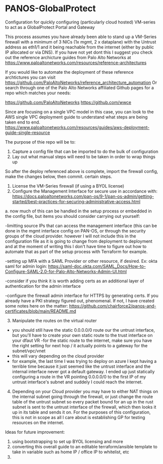 # PANOS-GlobalProtect
Configuration for quickly configuring (particularly cloud hosted) VM-series to act as a GlobalProtect Portal and Gateway

This process assumes you have already been able to stand up a VM-Series firewall with a minimum of 3 NICs (1x mgmt, 2 x dataplane) with the Untrust address as eth1/1 and it being reachable from the internet (either by public IP allocated or via DNS). If you have not yet dont this I suggest you check out the reference archicture guides from Palo Alto Networks at https://www.paloaltonetworks.com/resources/reference-architectures

If you would like to automate the deployment of these reference archtictures you can visit https://github.com/PaloAltoNetworks/reference_architecture_automation
Or search through one of the Palo Alto Networks affiliated Github pages for a repo which matches your needs:

https://github.com/PaloAltoNetworks
https://github.com/wwce

Since are focusing on a single VPC model in this case, you can look to the AWS single VPC deployment guide to understand what steps are being taken end to end.
https://www.paloaltonetworks.com/resources/guides/aws-deployment-guide-single-resource

The purpose of thie repo will be to:
1. Capture a config file that can be imported to do the bulk of configuration
2. Lay out what manual steps will need to be taken in order to wrap things up

So after the deploy referenced above is complete, import the firewall config, make the changes below, then commit. certain steps.


1. License the VM-Series firewall (if using a BYOL license)
2. Configure the Management Interface for secure use in accordance with: https://docs.paloaltonetworks.com/pan-os/9-1/pan-os-admin/getting-started/best-practices-for-securing-administrative-access.html

a. now much of this can be handled in the setup process or embedded in the config file, but items you should consider carrying out yourself:

-limitting source IPs that can access the management interface (this can be done in the mgmt interface config on PAN-OS, or through the security groups of the cloud provider. however I will not include this in the configuration file as it is going to change from deployment to deployment and at the moment of writing this I don't have time to figure out how to automate that as part of the setup process with Terraform for example.

-setting up MFA with a SAML Provider or other resource, if desired. Ex: okta saml for admin login: https://saml-doc.okta.com/SAML_Docs/How-to-Configure-SAML-2.0-for-Palo-Alto-Networks-Admin-UI.html

-consider if you think it is worth adding certs as an additional layer of authentication for the admin interface

-configure the firewall admin interface for HTTPS by generating certs. If you already have a PKI strategy figured out, phenomenal. If not, I have created some notes here on the matter: https://github.com/chairforce2/panos-and-certificates/blob/main/README.md


3. Manipulate the routes on the virtual router
- you should still have the static 0.0.0.0/0 route our the untrust interface, but you'll have to create your own static route to the trust interface on your dfaut VR
-for the static route to the internet, make sure you have the right setting for next hop / it actually points to a gateway for the subnet/vpc/vnet
- this will vary depending on the cloud provider
- for example, the last time I was trying to deploy on azure I kept having a terrible time because it just seemed like the untrust interface and the internal interface never got a default gateway. I ended up just statically configuring a route in the VR pointing 0.0.0.0/0 to the first IP of my untrust interface's subnet and suddely I could reach the internet.

4. Depending on your Cloud provider you may have to either NAT things on the internal subnet going through the firewall, or just change the route table of the untrust subnet so every packet bound for an up in the rust subnet is sent to the untrust interface of the firewall, which then looks it up in its table and sends it on. For the purposes of this configuration, this is not in scope as all I care about is establishing GP for testing resources on the internet.







Ideas for future improvement:
1. using bootstrapping to set up BYOL licensing and more
2. converting this overall guide to an editable terraform/ansible template to take in variable such as home IP / office IP to whitelist, etc
3.


